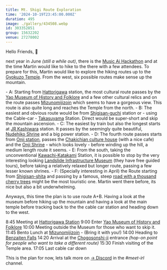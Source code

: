 ```yaml
---
title: Mt. Shigi Route Exploration
time: '2024-10-19T23:45:00.000Z'
duration: 495
image: ./gallery/434508.webp
id: 303352851
group: 15632202
venue: 27278002
---
```


Hello Friends, 👋

next year in June *(still a while out)*, there is the [Music Ai Hackathon](https://music-ai-hackathon.com/) and at the time Martin would like to hike to the there with a few attendees. To prepare for this, Martin would like to explore the hiking routes up to the [Gyokuzo Temple](https://gyokuzo.com/en/). From the west, six possible routes make sense up the mountain.

\- A: Starting from [Hattorigawa](https://maps.app.goo.gl/71sHYgrL3MTVQCKX6) station, the most cultural route passes by the [Yao Museum of History and Folklore](https://maps.app.goo.gl/mYRWnhor33PAxZSBA) and a few other cultural relics and on the route passes [Mizunomijizoin](https://maps.app.goo.gl/BypmGSzGSpjvfuC37) which seems to have a gorgeous view. This route is also quite long and reaches the Temple from the north.
\- B: The easiest and obvious route would be from [Shigisan-guchi](https://maps.app.goo.gl/xFzt5H2BrYjYHRfXA) station or - using the Cable-car - [Takasuyama](https://maps.app.goo.gl/toUJ9NoXZAPmLskH9) Station. Direct would be super-short and skip the mountain ascension.
\- C: The easiest by train but also the longest starts at [JR Kashiwara](https://maps.app.goo.gl/CNTTJMaonGZJw3eo7) station. It passes by the seemingly quite beautiful, [Nudehiko Shrine](https://maps.app.goo.gl/W1EZsLh9JxP6ZHjS6) and a big power station.
\- D: The fourth route passes starts from [Onji station](https://maps.app.goo.gl/JEANPH7CfgG9wsCM8), passes the [Chakichian culture house](https://maps.app.goo.gl/WB51FmDmfzubUav57) (with a nice cafe) and the [Onji Shrine](https://maps.app.goo.gl/GgaCP95Anzd6Wu268) \- which looks lovely \- before winding up the hill\, a medium length route it seems\.
\- E: From the south\, taking the unconventional [Kawachi-Katakami](https://maps.app.goo.gl/2F4S2vgkeDEVxSKE7) Station, it is possible to stop by the very interesting looking [Landslide Infrastructure Museum](https://maps.app.goo.gl/g56XyvHchntpP9Pq7) (they have free guided tours), before taking a relatively relaxed but longer route, passing a few lesser known shrines.
\- F: \(Specially interesting in April\) the Route starting from [Shigisan-shita](https://maps.app.goo.gl/ivadXAnKycQkDURq8) and passing by a famous, steep [road with a thousand cherry trees](https://maps.app.goo.gl/Bmo6Ch84z72N6McVA) might be the most touristic one. Martin went there before, its nice but also a bit underwhelming.

Anyways, this time the plan is to use route A+B. Having a look at the museum before hiking up the mountain and having a look at the main temple before tracking back to the the cable car station and heading down to the west.

8:45 Meeting at [Hattorigawa Station](https://maps.app.goo.gl/N5A5MTgfniAE3P8H8)
9:00 Enter [Yao Museum of History and Folklore](https://maps.app.goo.gl/EBwgSMkFHps1wXSG7)
10:00 Meeting outside the Museum for those who want to skip it.
11:45 Bento Lunch at [Mizunomijizoin](https://maps.app.goo.gl/BUDcxBfv92MRsXvf7) \- \(Bring it with you\!\)
14:00 Heading to [Benzaiten Falls](https://maps.app.goo.gl/3quqykyUM6YhvQxr5)
14:20 Arrival at the [Chogosonshi-ji](https://maps.app.goo.gl/NEghQK9EyTotDEA17) entrance *(hop-on point for people who want to take a different route)*
15:30 Finish visiting of the Temple area.
17:05 Last cable car down

This is the plan for now, lets talk more on [→ Discord](https://owddm.com/discord) in the *#meet-irl* channel.
